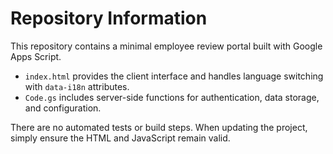 # Repository Information

This repository contains a minimal employee review portal built with Google Apps Script.

- `index.html` provides the client interface and handles language switching with `data-i18n` attributes.
- `Code.gs` includes server-side functions for authentication, data storage, and configuration.

There are no automated tests or build steps. When updating the project, simply ensure the HTML and JavaScript remain valid.
